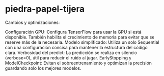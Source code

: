 # piedra-papel-tijera

Cambios y optimizaciones:

Configuración GPU: Configura TensorFlow para usar la GPU si está disponible. También habilita el crecimiento de memoria para evitar que se reserve más de la necesaria.
Modelo simplificado: Utiliza un solo Sequential con una configuración concisa para mantener la estructura del código clara.
Verbosidad del predict: La predicción se realiza en silencio (verbose=0), útil para reducir el ruido al jugar.
EarlyStopping y ModelCheckpoint: Evitan el sobreentrenamiento y optimizan la precisión guardando solo los mejores modelos.
